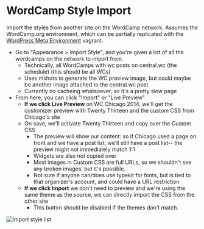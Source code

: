 WordCamp Style Import
=====================

Import the styles from another site on the WordCamp network. Assumes the WordCamp.org environment, which can be partially replicated with the [WordPress Meta Environment](https://github.com/iandunn/wordpress-meta-environment) vagrant.

- Go to "Appearance > Import Style", and you're given a list of all the wordcamps on the network to import from.
	- Technically, all WordCamps with wc posts on central.wc (the schedule) (this should be all WCs)
	- Uses mshots to generate the WC preview image, but could maybe be another image attached to the central.wc post
	- Currently no cacheing whatsoever, so it's a pretty slow page
- From here, you can click "Import" or "Live Preview"
	- __If we click Live Preview__ on WC Chicago 2014, we'll get the customizer preview with Twenty Thirteen and the custom CSS from Chicago's site
	- On save, we'll activate Twenty Thirteen and copy over the Custom CSS
		- The preview will show our content: so if Chicago used a page on front and we have a post list, we'll still have a post list-- the preview might not immediately match 1:1
		- Widgets are also not copied over
		- Most images in Custom CSS are full URLs, so we shouldn't see any broken images, but it's possible.
		- Not sure if anyone can/does use typekit for fonts, but is tied to that organizer's account, and could have a URL restriction
  - __If we click Import__ we don't need to preview and we're using the same theme as the source, we can directly import the CSS from the other site
    - This button should be disabled if the themes don't match.

![Import style list](https://cldup.com/fF8udWDzgv.png)
